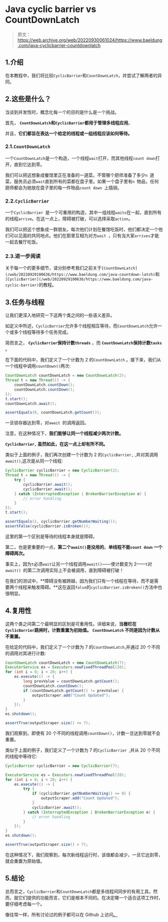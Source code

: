 # Java cyclic barrier vs CountDownLatch

> 原文：<https://web.archive.org/web/20220930061024/https://www.baeldung.com/java-cyclicbarrier-countdownlatch>

## 1.介绍

在本教程中，我们将比较`CyclicBarrier`和`CountDownLatch`，并尝试了解两者的异同。

## 2.这些是什么？

当谈到并发性时，概念化每一个的目的是什么是一个挑战。

首先， **`CountDownLatch`和`CyclicBarrier`都用于管理多线程应用**。

并且，**它们都旨在表达一个给定的线程或一组线程应该如何等待。**

### 2.1.`CountDownLatch`

一个`CountDownLatch`是一个构造，一个线程`wait`打开，而其他线程`count down`打开，直到它达到零。

我们可以把这想象成餐馆里正在准备的一道菜。不管哪个厨师准备了多少`n `道菜，服务员必须`wait`直到所有的菜都在盘子里。如果一个盘子里有`n `物品，任何厨师都会为她放在盘子里的每一件物品`count down `上插销。

### 2.2.`CyclicBarrier`

一个`CyclicBarrier `是一个可重用的构造，其中一组线程`waits`在一起，直到所有的线程`arrive`。在这一点上，障碍被打破，可以选择采取`action`。

我们可以把这个想象成一群朋友。每次他们计划在餐馆吃饭时，他们都决定一个他们可以见面的共同地点。他们在那里互相为对方`wait `，只有当大家`arrives`才能一起去餐厅吃饭。

### 2.3.进一步阅读

关于每一个的更多细节，请分别参考我们之前关于`[CountDownLatch](/web/20220929100636/https://www.baeldung.com/java-countdown-latch)`和`[CyclicBarrier](/web/20220929100636/https://www.baeldung.com/java-cyclic-barrier)`的教程。

## 3.任务与线程

让我们更深入地研究一下这两个类之间的一些语义差异。

如定义中所述，`CyclicBarrier`允许多个线程相互等待，而`CountDownLatch`允许一个或多个线程等待多个任务完成。

简而言之， **`CyclicBarrier`保持计数`threads`** ，而 **`CountDownLatch`保持计数`tasks`** 。

在下面的代码中，我们定义了一个计数为 2 的`CountDownLatch` 。接下来，我们从一个线程中调用`countDown()`两次:

```java
CountDownLatch countDownLatch = new CountDownLatch(2);
Thread t = new Thread(() -> {
    countDownLatch.countDown();
    countDownLatch.countDown();
});
t.start();
countDownLatch.await();

assertEquals(0, countDownLatch.getCount());
```

一旦锁存器达到零，对`await `的调用返回。

注意，在这种情况下，**我们能够让同一个线程减少两次计数。**

**`CyclicBarrier,` 虽然如此，在这一点上却有所不同。**

类似于上面的例子，我们再次创建一个计数为 2 的`CyclicBarrier,` ,并对其调用`await()`,这次是从同一个线程:

```java
CyclicBarrier cyclicBarrier = new CyclicBarrier(2);
Thread t = new Thread(() -> {
    try {
        cyclicBarrier.await();
        cyclicBarrier.await();    
    } catch (InterruptedException | BrokenBarrierException e) {
        // error handling
    }
});
t.start();

assertEquals(1, cyclicBarrier.getNumberWaiting());
assertFalse(cyclicBarrier.isBroken());
```

这里的第一个区别是等待的线程本身就是障碍。

第二，也是更重要的一点，**第二个`await()`是没用的**。**单线程不能`count down` 一个障碍两次。**

事实上，因为`t`必须`wait`让另一个线程调用`await()`——使计数变为 2——`t`对`await() `的第二次调用实际上不会被调用，直到障碍被打破！

在我们的测试中，**障碍没有被跨越，因为我们只有一个线程在等待，而不是需要两个线程来触发障碍。**这在返回`false`的`cyclicBarrier.isBroken()`方法中也很明显。

## 4.复用性

这两个类之间第二个最明显的区别是可重用性。详细来说，**当栅栏在`CyclicBarrier`跳闸时，计数重置为初始值。** **`CountDownLatch` 不同是因为计数从不重置。**

在给定的代码中，我们定义了一个计数为 7 的`CountDownLatch`,并通过 20 个不同的调用对其进行计数:

```java
CountDownLatch countDownLatch = new CountDownLatch(7);
ExecutorService es = Executors.newFixedThreadPool(20);
for (int i = 0; i < 20; i++) {
    es.execute(() -> {
        long prevValue = countDownLatch.getCount();
        countDownLatch.countDown();
        if (countDownLatch.getCount() != prevValue) {
            outputScraper.add("Count Updated");
        }
    }); 
} 
es.shutdown();

assertTrue(outputScraper.size() <= 7);
```

我们观察到，即使有 20 个不同的线程调用`countDown()`，计数一旦达到零就不会重置。

类似于上面的例子，我们定义了一个计数为 7 的`CyclicBarrier `,并从 20 个不同的线程中等待它:

```java
CyclicBarrier cyclicBarrier = new CyclicBarrier(7);

ExecutorService es = Executors.newFixedThreadPool(20);
for (int i = 0; i < 20; i++) {
    es.execute(() -> {
        try {
            if (cyclicBarrier.getNumberWaiting() <= 0) {
                outputScraper.add("Count Updated");
            }
            cyclicBarrier.await();
        } catch (InterruptedException | BrokenBarrierException e) {
            // error handling
        }
    });
}
es.shutdown();

assertTrue(outputScraper.size() > 7);
```

在这种情况下，我们观察到，每次新线程运行时，该值都会减少，一旦它达到零，就会重置为原始值。

## 5.结论

总而言之，`CyclicBarrier`和`CountDownLatch`都是多线程间同步的有用工具。然而，就它们提供的功能而言，它们是根本不同的。在决定哪一个适合这项工作时，要仔细考虑每一个。

像往常一样，所有讨论过的例子都可以在 Github 上访问[。](https://web.archive.org/web/20220929100636/https://github.com/eugenp/tutorials/tree/master/core-java-modules/core-java-concurrency-advanced-2)